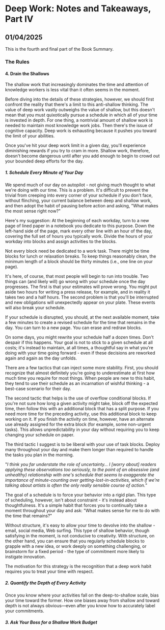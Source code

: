 # Deep Work: Notes and Takeaways, Part IV
## 01/04/2025

This is the fourth and final part of the Book Summary.

### The Rules

#### 4. Drain the Shallows

The shallow work that increasingly dominates the time and attention of knowledge workers is less vital than it often seems in the moment. 

Before diving into the details of these strategies, however, we should first confront the reality that there's a limit to this anti-shallow thinking. The value of deep work vastly outweighs the value of shallow, but this doesn't mean that you must quixotically pursue a schedule in which all of your time is invested in depth. For one thing, a nontrivial amount of shallow work is needed to maintain most knowledge work jobs. Then there's the issue of cognitive capacity. Deep work is exhausting because it pushes you toward the limit of your abilities. 

Once you've hit your deep work limit in a given day, you'll experience diminishing rewards if you try to cram in more. Shallow work, therefore, doesn't become dangerous until after you add enough to begin to crowd out your bounded deep efforts for the day. 

##### 1. Schedule Every Minute of Your Day

We spend much of our day on autopilot - not giving much thought to what we're doing with our time. This is a problem. It's difficult to prevent the trivial from creeping into every corner of your schedule if you don't face, without flinching, your current balance between deep and shallow work, and then adopt the habit of pausing before action and asking, "What makes the most sense right now?"

Here's my suggestion: At the beginning of each workday, turn to a new page of lined paper in a notebook you dedicate to this purpose. Down the left-hand side of the page, mark every other line with an hour of the day, covering the full set of hours you typically work. Divide the hours of your workday into blocks and assign activities to the blocks.

Not every block need be dedicated to a work task. There might be time blocks for lunch or relaxation breaks. To keep things reasonably clean, the minimum length of a block should be thirty minutes (i.e., one line on your page). 

It's here, of course, that most people will begin to run into trouble. Two things can (and likely will) go wrong with your schedule once the day progresses. The first is that your estimates will prove wrong. You might put aside two hours for writing a press release, for example, and in reality it takes two and a half hours. The second problem is that you'll be interrupted and new obligations will unexpectedly appear on your plate. These events will also break your schedule.

If your schedule is disrupted, you should, at the next available moment, take a few minutes to create a revised schedule for the time that remains in the day. You can turn to a new page. You can erase and redraw blocks.

On some days, you might rewrite your schedule half a dozen times. Don't despair if this happens. Your goal is not to stick to a given schedule at all costs; it's instead to maintain, at all times, a thoughtful say in what you're doing with your time going forward - even if these decisions are reworked again and again as the day unfolds.

There are a few tactics that can inject some more stability. First, you should recognize that almost definitely you're going to underestimate at first how much time you require for most things. When people are new to this habit, they tend to use their schedule as an incarnation of wishful thinking - a best-case scenario for their day. 

The second tactic that helps is the use of overflow conditional blocks. If you're not sure how long a given activity might take, block off the expected time, then follow this with an additional block that has a split purpose. If you need more time for the preceding activity, use this additional block to keep working on it. If you finish the activity on time, however, have an alternate use already assigned for the extra block (for example, some non-urgent tasks). This allows unpredictability in your day without requiring you to keep changing your schedule on paper.

The third tactic I suggest is to be liberal with your use of task blocks. Deploy many throughout your day and make them longer than required to handle the tasks you plan in the morning.

"_I think you far understate the role of uncertainty… I [worry about] readers applying these observations too seriously, to the point of an obsessive (and unhealthy) relationship with one's schedule that seems to exaggerate the importance of minute-counting over getting-lost-in-activities, which if we're talking about artists is often the only really sensible course of action._"

The goal of a schedule is to force your behavior into a rigid plan. This type of scheduling, however, isn't about constraint - it's instead about thoughtfulness. It's a simple habit that forces you to continually take a moment throughout your day and ask: "What makes sense for me to do with the time that remains?" 

Without structure, it's easy to allow your time to devolve into the shallow - email, social media, Web surfing. This type of shallow behavior, though satisfying in the moment, is not conducive to creativity. With structure, on the other hand, you can ensure that you regularly schedule blocks to grapple with a new idea, or work deeply on something challenging, or brainstorm for a fixed period - the type of commitment more likely to instigate innovation. 

The motivation for this strategy is the recognition that a deep work habit requires you to treat your time with respect.

##### 2. Quantify the Depth of Every Activity

Once you know where your activities fall on the deep-to-shallow scale, bias your time toward the former. How one biases away from shallow and toward depth is not always obvious—even after you know how to accurately label your commitments.

##### 3. Ask Your Boss for a Shallow Work Budget


